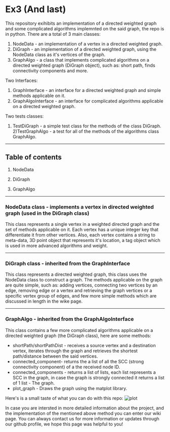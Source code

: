 # Ex3 (And last)
This repository exihibits an implementation of a directed weighted graph and some complicated algorithms implemnted on the said graph, the repo is in python.
There are a total of 3 main classes: 
1) NodeData - an implementation of a vertex in a directed weighted graph.
2) DiGraph - an implementation of a directed weighted graph, using the NodeData class as it's vertices of the graph.
3) GraphAlgo - a class that implements complicated algorithms on a directed weighted graph (DiGraph object), such as: short path, finds connectivity components and more.

Two Interfaces:
1) GraphInterface - an interface for a directed weighted graph and simple methods applicable on it.
2) GraphAlgoInterface - an interface for complicated algorithms applicable on a directed weighted graph.

Two tests classes:
1) TestDiGraph - a simple test class for the methods of the class DiGraph.
2)TestGraphAlgo - a test for all of the methods of the algorithms class GraphAlgo.
---------------------------------------------------------------------------------------------------------------------------------------------------------------------------------
## Table of contents

1) NodeData  

2) DiGraph

3) GraphAlgo
---------------------------------------------------------------------------------------------------------------------------------------------------------------------------------
### NodeData class - implements a vertex in directed weighted graph (used in the DiGraph class)
This class represents a single vertex in a weighted directed graph and the set of methods applicable on it. Each vertex has a unique integer key 
that differentiate it from other vertices. Also, each vertex contains a string to meta-data, 3D point object that represents it's location, a tag
object which is used in more advanced algorithms and weight.

---------------------------------------------------------------------------------------------------------------------------------------------------------------------------------


### DiGraph class - inherited from the GraphInterface
This class represents a directed weighted graph, this class uses the NodeData class to construct a graph. The methods applicable on the graph
are quite simple, such as: adding vertices, connecting two vertices by an edge, removing edge or a vertex and retrieving the graph vertices or a specific vertex 
group of edges, and few more simple methods which are discussed in length in the wike page.

---------------------------------------------------------------------------------------------------------------------------------------------------------------------------------

### GraphAlgo - inherited from the GraphAlgoInterface
This class contains a few more complicated algorithms applicable on a directed weighted graph (the DiGraph class), here are some methods:
- shortPath/shortPathDist - receives a source vertex and a destination vertex, iterates through the graph and retrieves the shortest path/distance between
the said vertices.
- connected_component-  returns the a list of all the SCC (strong connectivity component) of a the received node ID. 
- connected_components - returns a list of lists, each list represents a SCC in the graph, in case the graph is strongly connected it returns a list of 1 list - The graph.
- plot_graph - Draws the graph using the matplot library.

Here's is a small taste of what you can do with this repo:
![‏‏plot](https://user-images.githubusercontent.com/74153075/104137440-51156d00-53a5-11eb-8832-c466e50b8d2b.PNG)

In case you are intersted in more detailed information about the project, and the implementation of the mentioned above method you can enter our wiki page.
You can always contact us for more information or updates through our github profile, we hope this page was helpful to you!
